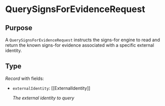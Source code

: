 # QuerySignsForEvidenceRequest


## Purpose


<!-- --8<-- [start:purpose] -->
A `QuerySignsForEvidenceRequest` instructs the signs-for engine to read and return the known signs-for evidence associated with a specific external identity.
<!-- --8<-- [end:purpose] -->

## Type


<!-- --8<-- [start:type] -->
<div class="type" markdown>

*Record* with fields:

- `externalIdentity`: [[ExternalIdentity]]

  *The external identity to query*
</div>
<!-- --8<-- [end:type] -->
